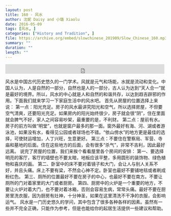 ```yaml
---
layout: post
title: 160 - 风水
author: 沈妮 Daisy and 小璐 Xiaolu
date: 2016-05-09
tags: [风水, ]
categories: ["History and Tradition", ]
file: https://archive.org/embed/slowchinese_201909/Slow_Chinese_160.mp3
summary: ""
duration: ""
length: ""
---
```


<iframe src="https://archive.org/embed/slowchinese_201909/Slow_Chinese_160.mp3" width="500" height="30" frameborder="0" webkitallowfullscreen="true" mozallowfullscreen="true" allowfullscreen></iframe>

风水是中国古代历史悠久的一门学术。风就是元气和场能，水就是流动和变化。中国人认为，人是自然的一部分，自然也是人的一部分，古人认为达到“天人合一”就是最好的境界。所以，风水的中心就是人和自然的和谐共存，以达到趋吉辟邪的作用。下面我们就来学习一下家庭生活中的风水吧。
首先从房屋的位置选择上来说：
第一点：阳光充足。房子的风水最讲究阳光和空气，所以选择房屋，不但要空气清爽，还要阳光充足。如果房内的阳光始终很少，房子就会很“阴”，住在里面就会脾气不好，家人之间容易吵架，最重要的是，不利财。
第二点：屋前有水。房子的前方叫做“明堂”，也就是窗户最多的那一面。窗外最好有海、河、湖或者游泳池，如果没有水，看得见公园或者球场也不错。“依山傍水”的地方更是最佳的选择，可使财运增加，人丁兴旺，生意更好。
第三点：不要住在警察局、军营、寺庙和墓地的后面。住在这些地方的后面，会有很多“杀气”，非常不吉利，因此最好远离。
说完了房屋的位置，我们来挨个看看屋里各个房间的安排：
第一、要选择明亮的客厅，客厅的墙壁也不要太暗，地板应该平整，多用圆形的装饰物、绿色植物和喜庆的画。
第二、卧室中的床不要对着镜子和大门，会让人与别人关系不好，并且头痛。床上不要有梁，不然会心神不定。卧室也最好不要铺地毯或者刷成粉红色。
第三、厕所的位置最好不要在房子的中心，也最好不要在南方。不要让厕所的门对着家里的大门或者厨房。
第四、厨房中的火炉是一个重要的地方，不要让火炉对着大门，也不要对着冰箱，否则会容易生病，常常头痛。最好不要在厨房里洗衣服，因为厨房有灶神，十分神圣，如果在这里清洗不干净的衣服，会影响运气。
风水是一门历史悠久的学问，其中包含了很多各种各样的因素。虽然有一些并不完全正确，只能作为参考，但是也能给你的起居生活提供一些建议和帮助。
